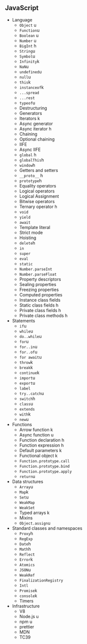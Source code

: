 ## JavaScript

- Language
  - `Object` u
  - `Function`u
  - `Boolean` u
  - `Number` u
  - `BigInt` h
  - `String`u
  - `Symbol`u
  - `Infinity`k
  - `NaN`u
  - `undefined`u
  - `null`u
  - `this`k
  - `instanceof`k
  - `...spread`
  - `...rest`
  - `typeof`u
  - Destructuring
  - Generators
  - Iterators k
  - Async generator
  - Async iterator h
  - Chaining
  - Optional chaining
  - IIFE
  - Async IIFE
  - `global` h
  - `globalThis`h
  - `window`h
  - Getters and setters
  - `__proto__` h
  - `prototype`h
  - Equality operators
  - Logical operators
  - Logical Assignment
  - Bitwise operators
  - Ternary operator h
  - `void`
  - `yield`
  - `await`
  - Template literal
  - Strict mode
  - Hoisting
  - `delete`h
  - `in`
  - `super`
  - `eval`
  - `static`
  - `Number.parseInt`
  - `Number.parseFloat`
  - Property descriptors
  - Sealing properties
  - Freezing properties
  - Computed properties
  - Instance class fields
  - Static class fields h
  - Private class fields h
  - Private class methods h
- Statements
  - `if`u
  - `while`u
  - `do..while`u
  - `for`u
  - `for..in`u
  - `for..of`u
  - `for await`u
  - `throw`k
  - `break`k
  - `continue`k
  - `import`u
  - `export`u
  - `label`
  - `try..catch`u
  - `switch`h
  - `class`u
  - `extends`
  - `with`k
  - `new`u
- Functions
  - Arrow function k
  - Async function u
  - Function declaration h
  - Function expression h
  - Default parameters k
  - Functional object k
  - `Function.prototype.call`
  - `Function.prototype.bind`
  - `Function.prototype.apply`
  - `return`u
- Data structures
  - `Array`u
  - `Map`k
  - `Set`u
  - `WeakMap`
  - `WeakSet`
  - Typed arrays k
  - Mixins
  - `Object.assign`u
- Standard classes and namespaces
  - `Proxy`h
  - `RegExp`
  - `Date`h
  - `Math`h
  - `Reflect`
  - `Error`k
  - `Atomics`
  - `JSON`u
  - `WeakRef`
  - `FinalizationRegistry`
  - `Intl`
  - `Promise`k
  - `console`k
  - Timers
- Infrastructure
  - V8
  - Node.js u
  - npm u
  - prettier
  - MDN
  - TC39
